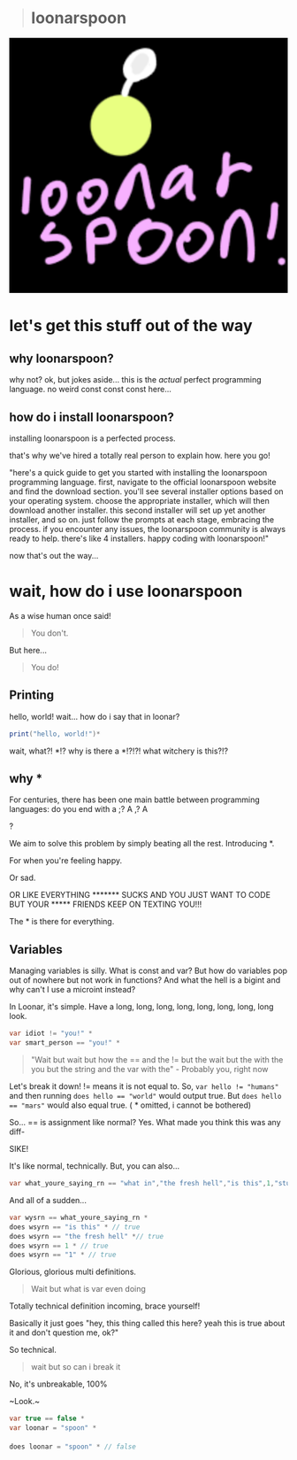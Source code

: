 ># loonarspoon

![Comes with an amazing logo!](loogoo.png)

# let's get this stuff out of the way

## why loonarspoon?
why not?
ok, but jokes aside...
this is the *actual* perfect programming language. no weird const const const here...

## how do i install loonarspoon?
installing loonarspoon is a perfected process.

that's why we've hired a totally real person to explain how.
here you go!

"here's a quick guide to get you started with installing the loonarspoon programming language. first, navigate to the official loonarspoon website and find the download section. you'll see several installer options based on your operating system. choose the appropriate installer, which will then download another installer. this second installer will set up yet another installer, and so on. just follow the prompts at each stage, embracing the process. if you encounter any issues, the loonarspoon community is always ready to help. there's like 4 installers. happy coding with loonarspoon!"

now that's out the way...

# wait, how do i use loonarspoon

As a wise human once said!
> You don't.

But here...
> You do!

## Printing

hello, world! wait... how do i say that in loonar?
```java
print("hello, world!")*
```

wait, what?! *!?
why is there a *!?!?!
what witchery is this?!?

## why *

For centuries, there has been one main battle between programming languages: do you end with a ;? A ,? A

?

We aim to solve this problem by simply beating all the rest. Introducing *.

For when you're feeling happy.

Or sad.

OR LIKE EVERYTHING ******* SUCKS AND YOU JUST WANT TO CODE BUT YOUR ***** FRIENDS KEEP ON TEXTING YOU!!!

The * is there for everything.

## Variables

Managing variables is silly. What is const and var? But how do variables pop out of nowhere but not work in functions? And what the hell is a bigint and why can't I use a microint instead?

In Loonar, it's simple. Have a long, long, long, long, long, long, long, long look.


```java
var idiot != "you!" *
var smart_person == "you!" *
```

> "Wait but wait but how the == and the != but the wait but the with the you but the string and the var with the" - Probably you, right now

Let's break it down!
!= means it is not equal to. So, `var hello != "humans"` and then running `does hello == "world"` would output true. But `does hello == "mars"` would also equal true. ( * omitted, i cannot be bothered)

So... == is assignment like normal?
Yes. What made you think this was any diff-

SIKE!

It's like normal, technically. But, you can also...

```java
var what_youre_saying_rn == "what in","the fresh hell","is this",1,"stupid language?" *
```

And all of a sudden...
 ```java
var wysrn == what_youre_saying_rn *
does wsyrn == "is this" * // true 
does wsyrn == "the fresh hell" *// true
does wsyrn == 1 * // true
does wsyrn == "1" * // true
```

Glorious, glorious multi definitions.

> Wait but what is var even doing

Totally technical definition incoming, brace yourself!

Basically it just goes "hey, this thing called this here? yeah this is true about it and don't question me, ok?"

So technical.

> wait but so can i break it

No, it's unbreakable, 100%

~Look.~

```java
var true == false *
var loonar = "spoon" *

does loonar = "spoon" * // false
```

